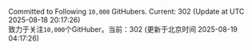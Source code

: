 Committed to Following `10,000` GitHubers. Current: <!-- FOLLOWING_COUNT -->302<!-- FOLLOWING_COUNT --> (Update at UTC <!-- LAST_UPDATED -->2025-08-18 20:17:26<!-- LAST_UPDATED -->)<br>
致力于关注`10,000`个GitHuber。当前：<!-- FOLLOWING_COUNT -->302<!-- FOLLOWING_COUNT --> (更新于北京时间 <!-- LAST_UPDATED_CST -->2025-08-19 04:17:26<!-- LAST_UPDATED_CST -->)
